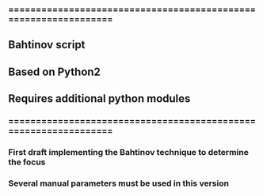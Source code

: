 ### ================================================================
##                         Bahtinov script
##                         Based on Python2
##              Requires additional python modules
### ================================================================
### First draft implementing the Bahtinov technique to determine the focus
### Several manual parameters must be used in this version
